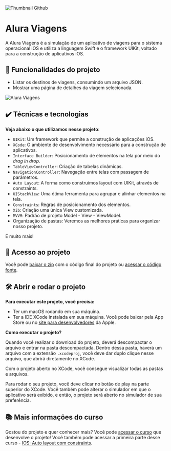 ![Thumbnail Github](https://user-images.githubusercontent.com/47362960/149793707-dfacf162-c07c-4028-9d79-9640643add4e.png)

# Alura Viagens

A Alura Viagens é a simulação de um aplicativo de viagens para o sistema operacional iOS e utiliza a linguagem Swift e o framework UIKit, voltado para a construção de aplicativos iOS.

## 🔨 Funcionalidades do projeto

- Listar os destinos de viagens, consumindo um arquivo JSON.
- Mostrar uma página de detalhes da viagem selecionada.

![Alura Viagens](https://user-images.githubusercontent.com/47362960/149800699-f007f56d-b307-4e3c-a9bd-813903459a76.gif)

## ✔️ Técnicas e tecnologias

**Veja abaixo o que utilizamos nesse projeto**:
- `UIKit`: Um framework que permite a construção de aplicações iOS.
- `XCode`: O ambiente de desenvolvimento necessário para a construção de aplicativos.
- `Interface Builder`: Posicionamento de elementos na tela por meio do *drag in drop*.
- `TableViewController`: Criação de tabelas dinâmicas.
- `NavigationController`: Navegação entre telas com passagem de parâmetros.
- `Auto Layout`: A forma como construímos layout com UIKit, através de constraints.
- `UIStackView`: Uma ótima ferramenta para agrupar e alinhar elementos na tela.
- `Constraints`: Regras de posicionamento dos elementos.
- `Xib`: Criação uma única View customizada.
- `MVVM`: Padrão de projeto Model - View - ViewModel.
- Organização de pastas: Veremos as melhores práticas para organizar nosso projeto.


E muito mais! 
 
## 📁 Acesso ao projeto

Você pode [baixar o zip](https://github.com/giovannamoeller/alura-viagens-parte-II/archive/refs/heads/master.zip) com o código final do projeto ou [acessar o código fonte](https://github.com/alura-cursos/alura-viagens-parte-II/tree/master).

## 🛠️ Abrir e rodar o projeto

**Para executar este projeto, você precisa:**

- Ter um macOS rodando em sua máquina.
- Ter a IDE XCode instalada em sua máquina. Você pode baixar pela App Store ou no [site para desenvolvedores](https://developer.apple.com/download/all/) da Apple.

**Como executar o projeto?**

Quando você realizar o download do projeto, deverá descompactar o arquivo e entrar na pasta descompactada. Dentro dessa pasta, haverá um arquivo com a extensão `.xcodeproj`, você deve dar duplo clique nesse arquivo, que abrirá diretamente no XCode. 

Com o projeto aberto no XCode, você consegue visualizar todas as pastas e arquivos.

Para rodar o seu projeto, você deve clicar no botão de play na parte superior do XCode. Você também pode alterar o simulador em que o aplicativo será exibido, e então, o projeto será aberto no simulador de sua preferência.

## 📚 Mais informações do curso

Gostou do projeto e quer conhecer mais? Você pode [acessar o curso](https://cursos.alura.com.br/course/ios-layout-parte-2-recursos-telas-responsivas) que desenvolve o projeto! Você também pode acessar a primeira parte desse curso - [IOS: Auto layout com constraints](https://cursos.alura.com.br/course/ios-auto-layout-constraints).



